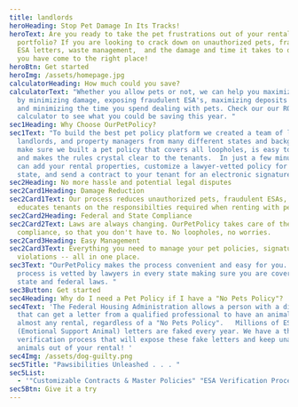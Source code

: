 ```yaml
---
title: landlords
heroHeading: Stop Pet Damage In Its Tracks!
heroText: Are you ready to take the pet frustrations out of your rental
  portfolio? If you are looking to crack down on unauthorized pets, fraudulent
  ESA letters, waste management,  and the damage and time it takes to deal with,
  you have come to the right place!
heroBtn: Get started
heroImg: /assets/homepage.jpg
calculatorHeading: How much could you save?
calculatorText: "Whether you allow pets or not, we can help you maximize profits
  by minimizing damage, exposing fraudulent ESA's, maximizing deposits and fees,
  and minimizing the time you spend dealing with pets. Check our our ROI
  calculator to see what you could be saving this year. "
sec1Heading: Why Choose OurPetPolicy?
sec1Text: "To build the best pet policy platform we created a team of lawyers,
  landlords, and property managers from many different states and backgrounds to
  make sure we built a pet policy that covers all loopholes, is easy to manage,
  and makes the rules crystal clear to the tenants.  In just a few minutes, you
  can add your rental properties, customize a lawyer-vetted policy for your
  state, and send a contract to your tenant for an electronic signature. "
sec2Heading: No more hassle and potential legal disputes
sec2Card1Heading: Damage Reduction
sec2Card1Text: Our process reduces unauthorized pets, fraudulent ESAs, and
  educates tenants on the responsibilties required when renting with pets.
sec2Card2Heading: Federal and State Compliance
sec2Card2Text: Laws are always changing. OurPetPolicy takes care of the legal
  compliance, so that you don't have to. No loopholes, no worries.
sec2Card3Heading: Easy Management
sec2Card3Text: Everything you need to manage your pet policies, signatures, and
  violations -- all in one place.
sec3Text: "OurPetPolicy makes the process convenient and easy for you. Our
  process is vetted by lawyers in every state making sure you are covered under
  state and federal laws. "
sec3Button: Get started
sec4Heading: Why do I need a Pet Policy if I have a "No Pets Policy"?
sec4Text: 'The Federal Housing Administration allows a person with a disability
  that can get a letter from a qualified professional to have an animal in
  almost any rental, regardless of a "No Pets Policy".   Millions of ESA
  (Emotional Support Animal) letters are faked every year. We have a thorough
  verification process that will expose these fake letters and keep unauthorized
  animals out of your rental! '
sec4Img: /assets/dog-guilty.png
sec5Title: "Pawsibilities Unleashed . . . "
sec5List:
  - '"Customizable Contracts & Master Policies" "ESA Verification Process"'
sec5Btn: Give it a try
---
```

